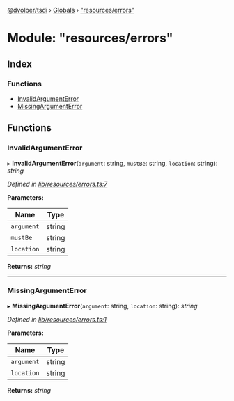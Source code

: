 [@dvolper/tsdi](../README.md) › [Globals](../globals.md) › ["resources/errors"](_resources_errors_.md)

# Module: "resources/errors"

## Index

### Functions

* [InvalidArgumentError](_resources_errors_.md#invalidargumenterror)
* [MissingArgumentError](_resources_errors_.md#missingargumenterror)

## Functions

###  InvalidArgumentError

▸ **InvalidArgumentError**(`argument`: string, `mustBe`: string, `location`: string): *string*

*Defined in [lib/resources/errors.ts:7](https://github.com/DavidVollmers/typescript-dependency-injection/blob/33f18a4/packages/tsdi/lib/resources/errors.ts#L7)*

**Parameters:**

Name | Type |
------ | ------ |
`argument` | string |
`mustBe` | string |
`location` | string |

**Returns:** *string*

___

###  MissingArgumentError

▸ **MissingArgumentError**(`argument`: string, `location`: string): *string*

*Defined in [lib/resources/errors.ts:1](https://github.com/DavidVollmers/typescript-dependency-injection/blob/33f18a4/packages/tsdi/lib/resources/errors.ts#L1)*

**Parameters:**

Name | Type |
------ | ------ |
`argument` | string |
`location` | string |

**Returns:** *string*
